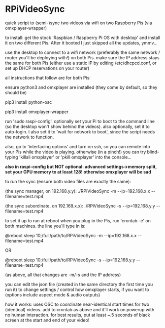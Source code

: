 # RPiVideoSync
quick script to (semi-)sync two videos via wifi on two Raspberry Pis (via omxplayer-wrapper)  

to install: 
get the stock 'Raspbian / Raspberry Pi OS with desktop' and install it on two different Pis. After it booted I just skipped all the updates, ymmv...

use the desktop to connect to a wifi network (preferably the same network / router you'll be deploying with!) on both Pis. make sure the IP address stays the same for both Pis (either use a static IP by editing /etc/dhcpcd.conf, or set up DHCP reservations on your router)

all instructions that follow are for both Pis:

ensure python3 and omxplayer are installed (they come by default, so they should be)

pip3 install python-osc

pip3 install omxplayer-wrapper

run 'sudo raspi-config'. optionally set your Pi to boot to the command line (so the desktop won't show behind the videos). also optionally, set it to auto-login. I also set it to 'wait for network to boot', since the script needs the network to function. 

also, go to 'interfacing options' and turn on ssh, so you can remote into your Pis while the video is playing. otherwise (in a pinch!) you can try blind-typing 'killall omxplayer' or 'pkill omxplayer' into the console...

**also in raspi-config but NOT optional: advanced settings->memory split, set your GPU memory to at least 128! otherwise omxplayer will be sad**

to run the sync (ensure both video files are exactly the same):

(the sync manager, on 192.168.y.y): ./RPiVideoSync -m --ip=192.168.x.x --filename=test.mp4

(the sync subordinate, on 192.168.x.x): ./RPiVideoSync -s --ip=192.168.y.y --filename=test.mp4

to set it up to run at reboot when you plug in the Pis, run 'crontab -e' on both machines. the line you'll type in is:

@reboot sleep 10;/full/path/to/RPiVideoSync -m --ip=192.168.x.x --filename=test.mp4

OR

@reboot sleep 10;/full/path/to/RPiVideoSync -s --ip=192.168.y.y --filename=test.mp4

(as above, all that changes are -m/-s and the IP address)

you can edit the json file (created in the same directory the first time you run it) to change settings / control how omxplayer starts, if you want to (options include aspect mode & audio outputs)

how it works: uses OSC to coordinate near-identical start times for two (identical) videos. add to crontab as above and it'll work on powerup with no human interaction. for best results, put at least ~.5 seconds of black screen at the start and end of your video!
